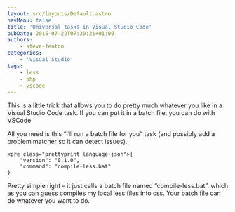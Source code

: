 ```yaml
---
layout: src/layouts/Default.astro
navMenu: false
title: 'Universal tasks in Visual Studio Code'
pubDate: 2015-07-22T07:30:21+01:00
authors:
    - steve-fenton
categories:
    - 'Visual Studio'
tags:
    - less
    - php
    - vscode
---
```


This is a little trick that allows you to do pretty much whatever you like in a Visual Studio Code task. If you can put it in a batch file, you can do with VSCode.

All you need is this “I’ll run a batch file for you” task (and possibly add a problem matcher so it can detect issues).

```
<pre class="prettyprint language-json">{
    "version": "0.1.0",
    "command": "compile-less.bat"
}
```
Pretty simple right – it just calls a batch file named “compile-less.bat”, which as you can guess compiles my local less files into css. Your batch file can do whatever you want to do.